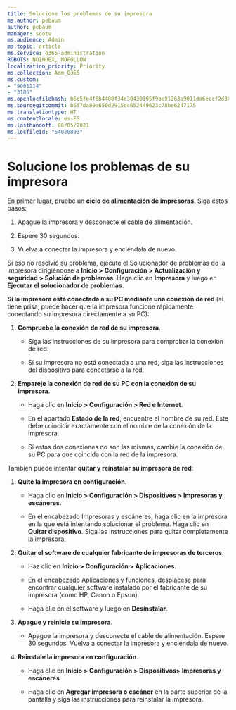 ```yaml
---
title: Solucione los problemas de su impresora
ms.author: pebaum
author: pebaum
manager: scotv
ms.audience: Admin
ms.topic: article
ms.service: o365-administration
ROBOTS: NOINDEX, NOFOLLOW
localization_priority: Priority
ms.collection: Adm_O365
ms.custom:
- "9001214"
- "3186"
ms.openlocfilehash: b6c5fe4f8b4480f34c30430195f9be91263a9011da6eccf2d3830fa5433d19e9
ms.sourcegitcommit: b5f7da89a650d2915dc652449623c78be6247175
ms.translationtype: HT
ms.contentlocale: es-ES
ms.lasthandoff: 08/05/2021
ms.locfileid: "54020893"
---
```

# <a name="troubleshoot-your-printer"></a>Solucione los problemas de su impresora

En primer lugar, pruebe un **ciclo de alimentación de impresoras**. Siga estos pasos:

1. Apague la impresora y desconecte el cable de alimentación.

2. Espere 30 segundos.

3. Vuelva a conectar la impresora y enciéndala de nuevo.

Si eso no resolvió su problema, ejecute el Solucionador de problemas de la impresora dirigiéndose a **Inicio > Configuración > Actualización y seguridad > Solución de problemas**. Haga clic en **Impresora** y luego en **Ejecutar el solucionador de problemas**.

**Si la impresora está conectada a su PC mediante una conexión de red** (si tiene prisa, puede hacer que la impresora funcione rápidamente conectando su impresora directamente a su PC):

1. **Compruebe la conexión de red de su impresora**.
    
    - Siga las instrucciones de su impresora para comprobar la conexión de red.

    - Si su impresora no está conectada a una red, siga las instrucciones del dispositivo para conectarse a la red.

2. **Empareje la conexión de red de su PC con la conexión de su impresora**.

    - Haga clic en **Inicio > Configuración > Red e Internet**.

    - En el apartado **Estado de la red**, encuentre el nombre de su red. Éste debe coincidir exactamente con el nombre de la conexión de la impresora.

    - Si estas dos conexiones no son las mismas, cambie la conexión de su PC para que coincida con la red de la impresora.

También puede intentar **quitar y reinstalar su impresora de red**:

1. **Quite la impresora en configuración**.

    - Haga clic en **Inicio > Configuración > Dispositivos > Impresoras y escáneres**.

    - En el encabezado Impresoras y escáneres, haga clic en la impresora en la que está intentando solucionar el problema. Haga clic en **Quitar dispositivo**. Siga las instrucciones para quitar completamente la impresora.

2. **Quitar el software de cualquier fabricante de impresoras de terceros**.

    - Haz clic en **Inicio > Configuración > Aplicaciones**.

    - En el encabezado Aplicaciones y funciones, desplácese para encontrar cualquier software instalado por el fabricante de su impresora (como HP, Canon o Epson).

    - Haga clic en el software y luego en **Desinstalar**.

3. **Apague y reinicie su impresora**.

    - Apague la impresora y desconecte el cable de alimentación. Espere 30 segundos. Vuelva a conectar la impresora y enciéndala de nuevo.

4. **Reinstale la impresora en configuración**.

    - Haga clic en **Inicio > Configuración > Dispositivos> Impresoras y escáneres**.
 
    - Haga clic en **Agregar impresora o escáner** en la parte superior de la pantalla y siga las instrucciones para reinstalar la impresora.
